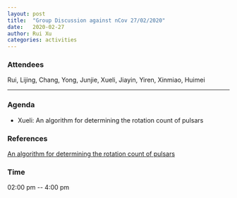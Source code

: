 ```yaml
---
layout: post
title:  "Group Discussion against nCov 27/02/2020"
date:   2020-02-27
author: Rui Xu
categories: activities
---
```



### Attendees

Rui, Lijing, Chang, Yong, Junjie, Xueli, Jiayin, Yiren, Xinmiao, Huimei

---

### Agenda

- Xueli: An algorithm for determining the rotation count of pulsars 

### References

[An algorithm for determining the rotation count of pulsars](https://arxiv.org/abs/1802.07211)



### Time

02:00 pm -- 4:00 pm
